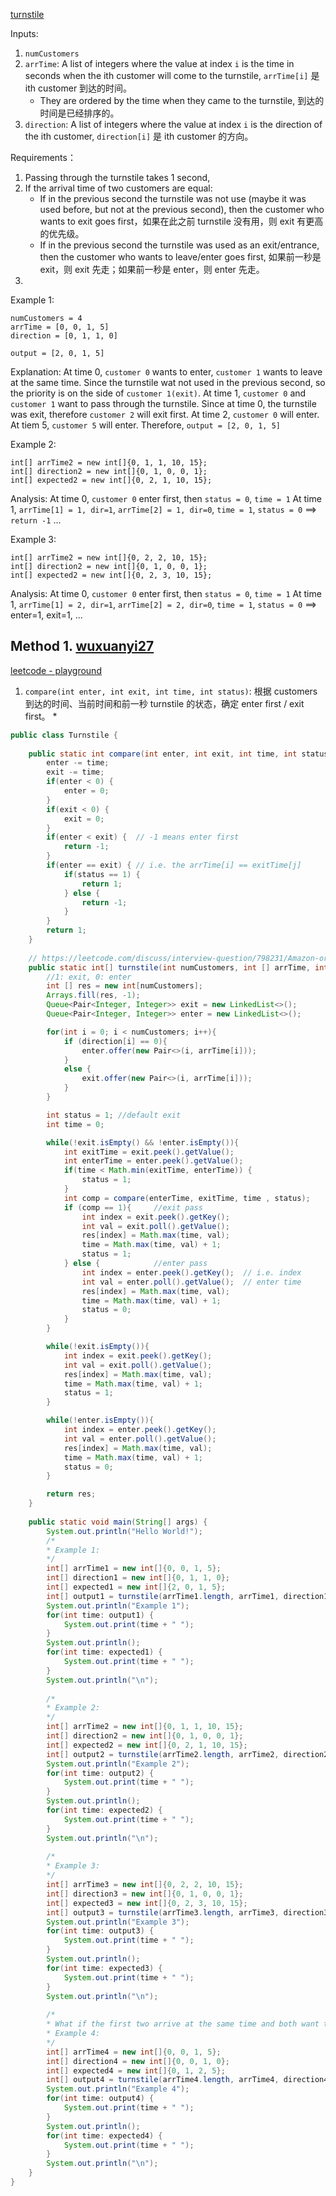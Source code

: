 [turnstile](https://leetcode.com/discuss/interview-question/798231/)

Inputs:
1. `numCustomers` 
2. `arrTime`: A list of integers where the value at index `i` is the time in seconds when the ith customer will come to the turnstile, `arrTime[i]` 是 ith customer 到达的时间。
    * They are ordered by the time when they came to the turnstile, 到达的时间是已经排序的。  
3. `direction`: A list of integers where the value at index `i` is the direction of the ith customer, `direction[i]` 是 ith customer 的方向。

Requirements：
1. Passing through the turnstile takes 1 second, 
2. If the arrival time of two customers are equal:
    * If in the previous second the turnstile was not use (maybe it was used before, but not at the previous second), then the customer who wants to exit goes first，如果在此之前 turnstile 没有用，则 exit 有更高的优先级。
    * If in the previous second the turnstile was used as an exit/entrance, then the customer who wants to leave/enter goes first, 如果前一秒是 exit，则 exit 先走；如果前一秒是 enter，则 enter 先走。
3.

Example 1:
    
    numCustomers = 4
    arrTime = [0, 0, 1, 5]
    direction = [0, 1, 1, 0]
    
    output = [2, 0, 1, 5]
    
Explanation:
At time 0, `customer 0` wants to enter, `customer 1` wants to leave at the same time. Since the turnstile wat not used in the previous second, so the priority is on the side of `customer 1(exit)`.
At time 1, `customer 0` and `customer 1` want to pass through the turnstile. Since at time 0, the turnstile was exit, therefore `customer 2` will exit first.
At time 2, `customer 0` will enter.
At tiem 5, `customer 5` will enter.
Therefore, `output = [2, 0, 1, 5]`


Example 2:

    int[] arrTime2 = new int[]{0, 1, 1, 10, 15};
    int[] direction2 = new int[]{0, 1, 0, 0, 1};
    int[] expected2 = new int[]{0, 2, 1, 10, 15};

Analysis:
At time 0, `customer 0` enter first, then `status = 0`, `time = 1`
At time 1, `arrTime[1] = 1, dir=1`, `arrTime[2] = 1, dir=0`, `time = 1`, `status = 0` ==> `return -1` 
...


Example 3:

    int[] arrTime2 = new int[]{0, 2, 2, 10, 15};
    int[] direction2 = new int[]{0, 1, 0, 0, 1};
    int[] expected2 = new int[]{0, 2, 3, 10, 15};

Analysis:
At time 0, `customer 0` enter first, then `status = 0`, `time = 1`
At time 1, `arrTime[1] = 2, dir=1`, `arrTime[2] = 2, dir=0`, `time = 1`, `status = 0` ==> enter=1, exit=1, 
...

## Method 1. [wuxuanyi27](https://leetcode.com/discuss/interview-question/798231/Amazon-or-OA-2020-or-Turnstile/661481)
[leetcode - playground](https://leetcode.com/playground/new/empty)
1. `compare(int enter, int exit, int time, int status)`: 根据 customers 到达的时间、当前时间和前一秒 turnstile 的状态，确定 enter first / exit first。
    * 
```java
public class Turnstile {
    
    public static int compare(int enter, int exit, int time, int status) {
        enter -= time;
        exit -= time;
        if(enter < 0) {
            enter = 0;
        }
        if(exit < 0) {
            exit = 0;
        }
        if(enter < exit) {  // -1 means enter first
            return -1;
        }
        if(enter == exit) { // i.e. the arrTime[i] == exitTime[j]
            if(status == 1) {
                return 1;
            } else {
                return -1;
            }
        }
        return 1;
    }
    
    // https://leetcode.com/discuss/interview-question/798231/Amazon-or-OA-2020-or-Turnstile/661481
    public static int[] turnstile(int numCustomers, int [] arrTime, int [] direction){
        //1: exit, 0: enter
        int [] res = new int[numCustomers];
        Arrays.fill(res, -1);
        Queue<Pair<Integer, Integer>> exit = new LinkedList<>();
        Queue<Pair<Integer, Integer>> enter = new LinkedList<>();

        for(int i = 0; i < numCustomers; i++){
            if (direction[i] == 0){
                enter.offer(new Pair<>(i, arrTime[i]));
            }
            else {
                exit.offer(new Pair<>(i, arrTime[i]));
            }
        }

        int status = 1; //default exit
        int time = 0;

        while(!exit.isEmpty() && !enter.isEmpty()){
            int exitTime = exit.peek().getValue();
            int enterTime = enter.peek().getValue();
            if(time < Math.min(exitTime, enterTime)) {
                status = 1;
            }
            int comp = compare(enterTime, exitTime, time , status);
            if (comp == 1){     //exit pass
                int index = exit.peek().getKey();
                int val = exit.poll().getValue();
                res[index] = Math.max(time, val);
                time = Math.max(time, val) + 1;
                status = 1;
            } else {            //enter pass
                int index = enter.peek().getKey();  // i.e. index
                int val = enter.poll().getValue();  // enter time
                res[index] = Math.max(time, val);
                time = Math.max(time, val) + 1;
                status = 0;
            }
        }

        while(!exit.isEmpty()){
            int index = exit.peek().getKey();
            int val = exit.poll().getValue();
            res[index] = Math.max(time, val);
            time = Math.max(time, val) + 1;
            status = 1;
        }

        while(!enter.isEmpty()){
            int index = enter.peek().getKey();
            int val = enter.poll().getValue();
            res[index] = Math.max(time, val);
            time = Math.max(time, val) + 1;
            status = 0;
        }

        return res;
    }
    
    public static void main(String[] args) {
        System.out.println("Hello World!");
        /*
        * Example 1:
        */
        int[] arrTime1 = new int[]{0, 0, 1, 5};
        int[] direction1 = new int[]{0, 1, 1, 0};
        int[] expected1 = new int[]{2, 0, 1, 5};
        int[] output1 = turnstile(arrTime1.length, arrTime1, direction1);
        System.out.println("Example 1");
        for(int time: output1) {
            System.out.print(time + " ");
        }
        System.out.println();
        for(int time: expected1) {
            System.out.print(time + " ");
        }
        System.out.println("\n");
        
        /*
        * Example 2:
        */
        int[] arrTime2 = new int[]{0, 1, 1, 10, 15};
        int[] direction2 = new int[]{0, 1, 0, 0, 1};
        int[] expected2 = new int[]{0, 2, 1, 10, 15};
        int[] output2 = turnstile(arrTime2.length, arrTime2, direction2);
        System.out.println("Example 2");
        for(int time: output2) {
            System.out.print(time + " ");
        }
        System.out.println();
        for(int time: expected2) {
            System.out.print(time + " ");
        }
        System.out.println("\n");
 
        /*
        * Example 3:
        */
        int[] arrTime3 = new int[]{0, 2, 2, 10, 15};
        int[] direction3 = new int[]{0, 1, 0, 0, 1};
        int[] expected3 = new int[]{0, 2, 3, 10, 15};
        int[] output3 = turnstile(arrTime3.length, arrTime3, direction3);
        System.out.println("Example 3");
        for(int time: output3) {
            System.out.print(time + " ");
        }
        System.out.println();
        for(int time: expected3) {
            System.out.print(time + " ");
        }
        System.out.println("\n");
        
        /*
        * What if the first two arrive at the same time and both want to enter [0, 0, 1, 5] [0, 0, 1, 0]?
        * Example 4:
        */
        int[] arrTime4 = new int[]{0, 0, 1, 5};
        int[] direction4 = new int[]{0, 0, 1, 0};
        int[] expected4 = new int[]{0, 1, 2, 5};
        int[] output4 = turnstile(arrTime4.length, arrTime4, direction4);
        System.out.println("Example 4");
        for(int time: output4) {
            System.out.print(time + " ");
        }
        System.out.println();
        for(int time: expected4) {
            System.out.print(time + " ");
        }
        System.out.println("\n");
    }
}
```
